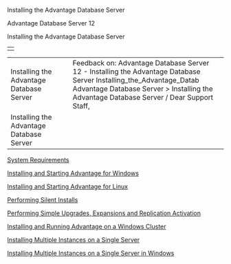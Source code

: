 Installing the Advantage Database Server




Advantage Database Server 12  

Installing the Advantage Database Server

|  |
| --- |
|  |

|  |  |  |  |  |
| --- | --- | --- | --- | --- |
| Installing the Advantage Database Server |  |  | Feedback on: Advantage Database Server 12 - Installing the Advantage Database Server Installing\_the\_Advantage\_Datab Advantage Database Server > Installing the Advantage Database Server / Dear Support Staff, |  |
| Installing the Advantage Database Server |  |  |  |  |

[System Requirements](master_system_requirements.htm)

[Installing and Starting Advantage for Windows](master_installing_and_starting_the_advantage_database_server_for_windows_nt_2000_2003.htm)

[Installing and Starting Advantage for Linux](master_installing_and_starting_the_advantage_database_server_for_linux.htm)

[Performing Silent Installs](master_performing_silent_installs.htm)

[Performing Simple Upgrades, Expansions and Replication Activation](master_performing_simple_advantage_database_server_upgrades_and_expansions.htm)

[Installing and Running Advantage on a Windows Cluster](master_installing_and_running_the_advantage_database_server_on_a_windows_cluster.htm)

[Installing Multiple Instances on a Single Server](master_installing_multiple_instances.htm)

[Installing Multiple Instances on a Single Server in Windows](master_installing_multiple_instances_win.htm)